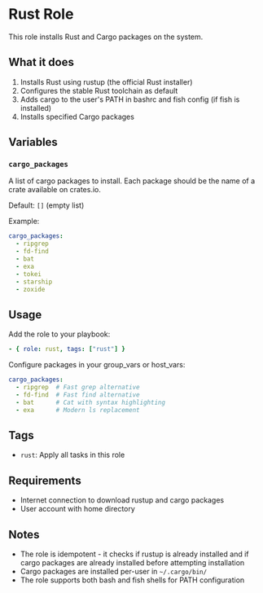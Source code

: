 # Rust Role

This role installs Rust and Cargo packages on the system.

## What it does

1. Installs Rust using rustup (the official Rust installer)
2. Configures the stable Rust toolchain as default
3. Adds cargo to the user's PATH in bashrc and fish config (if fish is installed)
4. Installs specified Cargo packages

## Variables

### `cargo_packages`

A list of cargo packages to install. Each package should be the name of a crate available on crates.io.

Default: `[]` (empty list)

Example:
```yaml
cargo_packages:
  - ripgrep
  - fd-find
  - bat
  - exa
  - tokei
  - starship
  - zoxide
```

## Usage

Add the role to your playbook:

```yaml
- { role: rust, tags: ["rust"] }
```

Configure packages in your group_vars or host_vars:

```yaml
cargo_packages:
  - ripgrep  # Fast grep alternative
  - fd-find  # Fast find alternative
  - bat      # Cat with syntax highlighting
  - exa      # Modern ls replacement
```

## Tags

- `rust`: Apply all tasks in this role

## Requirements

- Internet connection to download rustup and cargo packages
- User account with home directory

## Notes

- The role is idempotent - it checks if rustup is already installed and if cargo packages are already installed before attempting installation
- Cargo packages are installed per-user in `~/.cargo/bin/`
- The role supports both bash and fish shells for PATH configuration
